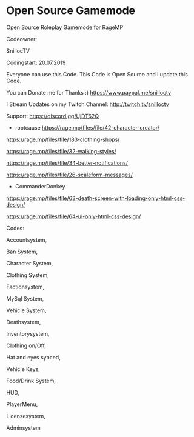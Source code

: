 # Open Source Gamemode
Open Source Roleplay Gamemode for RageMP

Codeowner:

SnillocTV

Codingstart: 20.07.2019

Everyone can use this Code. This Code is Open Source and i update this Code. 


You can Donate me for Thanks :) https://www.paypal.me/snilloctv

I Stream Updates on my Twitch Channel: http://twitch.tv/snilloctv

Support: https://discord.gg/UjDT62Q 


- rootcause
https://rage.mp/files/file/42-character-creator/

https://rage.mp/files/file/183-clothing-shops/

https://rage.mp/files/file/32-walking-styles/

https://rage.mp/files/file/34-better-notifications/

https://rage.mp/files/file/26-scaleform-messages/


- CommanderDonkey

https://rage.mp/files/file/63-death-screen-with-loading-only-html-css-design/

https://rage.mp/files/file/64-ui-only-html-css-design/

Codes:

Accountsystem,

Ban System,

Character System,

Clothing System,

Factionsystem,

MySql System,

Vehicle System,

Deathsystem,

Inventorysystem,

Clothing on/Off,

Hat and eyes synced,

Vehicle Keys,

Food/Drink System,

HUD,

PlayerMenu,

Licensesystem,

Adminsystem



